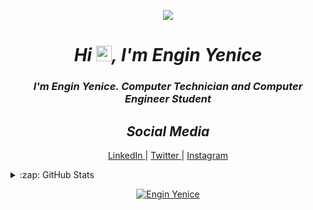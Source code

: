 <p align="center">
<a align="center"  href="https://enginyenice.com/">
  <img align="center"  src="https://github-profile-trophy.vercel.app/?username=enginyenice&no-frame=true&column=7&include_all_commits=true&count_private=true&show_icons=true&theme=dracula&margin-w=15"> 
</a>
</p>
<h1 align="center"><b><i>Hi <img src="https://media.giphy.com/media/hvRJCLFzcasrR4ia7z/giphy.gif" width="25px">, I'm Engin Yenice</i></b></h1>

<h3 align="center"><i> I'm Engin Yenice. Computer Technician and Computer Engineer Student </i></h3>


<h2 align="center"><i>Social Media</i></h2>
<p align="center">
<a href="https://www.linkedin.com/in/enginyenice/">
  LinkedIn
</a>
 | 
<a href="https://twitter.com/yenice_engin">
  Twitter
</a>
 | 
<a href="https://www.instagram.com/ngn.yenice/">
  Instagram
</a>
</p>


<details>
  <summary>:zap: GitHub Stats</summary>
<p align="center">
<a href="https://enginyenice.com/">
<img align="center" src="https://github-readme-stats.vercel.app/api/top-langs?username=enginyenice&show_icons=true&theme=dracula&include_all_commits=true&count_private=true&layout=compact" alt="enginyenice" /
</a>
</p>


<p align="center">
<a href="https://enginyenice.com/">
<img align="center" src="https://github-readme-streak-stats.herokuapp.com/?user=enginyenice&show_icons=true&theme=dracula&include_all_commits=true&count_private=true" alt="Engin Yenice" />
</a>
</p>

<p align="center">
<a href="https://enginyenice.com/">
<img align="center" src="https://github-readme-stats.vercel.app/api?username=enginyenice&show_icons=true&theme=dracula&include_all_commits=true&count_private=true" alt="Engin Yenice" />
</a>
</p>
</details>




<p align="center">
<a href="https://enginyenice.com/">
<img align="center" src="https://www.codewars.com/users/enginyenice/badges/large" alt="Engin Yenice" />
</a>
</p>





